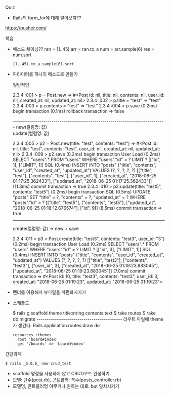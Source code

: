 Quiz

- Rails의 form_for에 대해 알아보자??



https://pusher.com/



복습

- 메소드 체이닝??
      ran = (1..45)
      arr = ran.to_a
      num = arr.sample(6)
      res = num.sort
      
      (1..45).to_a.sample(6).sort
- 파라미터를 하나의 메소드로 만들기

    일반적인
    
    2.3.4 :001 > p = Post.new
     => #<Post id: nil, title: nil, contents: nil, user_id: nil, created_at: nil, updated_at: nil> 
    2.3.4 :002 > p.title = "test"
     => "test" 
    2.3.4 :003 > p.contents = "test"
     => "test" 
    2.3.4 :004 > p.save
       (0.2ms)  begin transaction
       (0.1ms)  rollback transaction
     => false 
           
    --------------------------------------------------------------------------- new(컬럼명: 값)  
    update(컬럼명: 값)       
           
    2.3.4 :005 > p2 = Post.new(title: "test", contents: "test")
     => #<Post id: nil, title: "test", contents: "test", user_id: nil, created_at: nil, updated_at: nil> 
    2.3.4 :009 > p2.save
       (0.2ms)  begin transaction
      User Load (0.2ms)  SELECT  "users".* FROM "users" WHERE "users"."id" = ? LIMIT ?  [["id", 1], ["LIMIT", 1]]
      SQL (0.4ms)  INSERT INTO "posts" ("title", "contents", "user_id", "created_at", "updated_at") VALUES (?, ?, ?, ?, ?)  [["title", "test"], ["contents", "test"], ["user_id", 1], ["created_at", "2018-06-25 01:17:25.362433"], ["updated_at", "2018-06-25 01:17:25.362433"]]
       (11.3ms)  commit transaction
     => true 
    2.3.4 :010 > p2.update(title: "test5", contents: "test5")
       (0.2ms)  begin transaction
      SQL (0.5ms)  UPDATE "posts" SET "title" = ?, "contents" = ?, "updated_at" = ? WHERE "posts"."id" = ?  [["title", "test5"], ["contents", "test5"], ["updated_at", "2018-06-25 01:18:12.676574"], ["id", 9]]
       (8.5ms)  commit transaction
     => true 
           
    --------------------------------------------------------------------------- 
    create(컬럼명: 값) -> new + save  
           
     2.3.4 :011 > p3 = Post.create(title: "test3", contents: "test3", user_id: "3")
       (0.2ms)  begin transaction
      User Load (0.2ms)  SELECT  "users".* FROM "users" WHERE "users"."id" = ? LIMIT ?  [["id", 3], ["LIMIT", 1]]
      SQL (0.4ms)  INSERT INTO "posts" ("title", "contents", "user_id", "created_at", "updated_at") VALUES (?, ?, ?, ?, ?)  [["title", "test3"], ["contents", "test3"], ["user_id", 3], ["created_at", "2018-06-25 01:19:23.883045"], ["updated_at", "2018-06-25 01:19:23.883045"]]
       (7.0ms)  commit transaction
     => #<Post id: 10, title: "test3", contents: "test3", user_id: 3, created_at: "2018-06-25 01:19:23", updated_at: "2018-06-25 01:19:23"> 

- 랜더를 이용해서 뷰파일을 파편화시키기
- 스캐폴드

    $ rails g scaffold theme title:string contents:text
    $ rake routes
    $ rake db:migrate
    ------------------------------------------ 라우트 파일에 theme가 생긴다.
    Rails.application.routes.draw do
    
      resources :themes
        root 'board#index'
        get '/boards' => 'board#index' 



간단과제

    $ rails _5.0.6_ new crud_test

- scaffold 명령을 사용하지 않고 CRUD코드 완성하기
- 모델: 단수(post.rb), 콘트롤러: 복수(posts_controller.rb)
- 모델명, 콘트롤러명 아무거나 원하는 대로.  but 일치시키기


